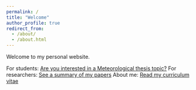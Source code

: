 ```yaml
---
permalink: /
title: "Welcome"
author_profile: true
redirect_from: 
  - /about/
  - /about.html
---
```


Welcome to my personal website.

For students: [Are you interested in a Meteorological thesis topic?](https://lkugler.github.io/teaching)
For researchers: [See a summary of my papers](https://lkugler.github.io/blog)
About me: [Read my curriculum vitae](https://lkugler.github.io/cv)
